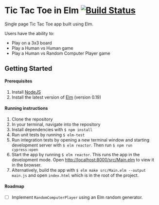 # Tic Tac Toe in Elm [![Build Status](https://travis-ci.com/Himalee/tic-tac-toe-elm.svg?token=vxGGdM4Eg5UMEFC3e1fz&branch=master)](https://travis-ci.com/Himalee/tic-tac-toe-elm)

Single page Tic Tac Toe app built using Elm.

Users have the ability to:

- Play on a 3x3 board
- Play a Human vs Human game
- Play a Human vs Random Computer Player game

## Getting Started

#### Prerequisites

1. Install [NodeJS](https://nodejs.org/en/)
2. Install the latest version of [Elm](https://guide.elm-lang.org/install.html) (version 0.19)

#### Running instructions

1. Clone the repository
2. In your terminal, navigate into the repository
3. Install dependencies with `$ npm install`
4. Run unit tests by running `$ elm-test`
6. Run integration tests by opening a new terminal window and starting development server with `$ elm reactor`. Then run `$ npm run cypress:open`
7. Start the app by running `$ elm reactor`. This runs the app in the development mode. Open [http://localhost:8000/src/Main.elm](http://localhost:8000/src/Main.elm) to view it in the browser.
8. Alternatively, build the app with `$ elm make src/Main.elm --output main.js` and open `index.html` which is in the root of the project.


#### Roadmap

- [ ] Implement `RandomComputerPlayer` using an Elm random generator.
